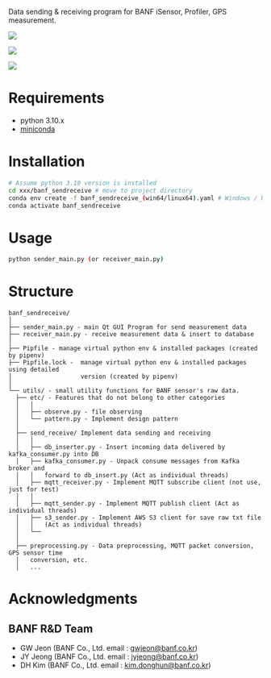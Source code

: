 Data sending & receiving program for BANF iSensor, Profiler, GPS measurement.  

![](https://res.cloudinary.com/aivillain/image/upload/v1677481501/Untitled.png_qfker7.png)  

![](https://res.cloudinary.com/aivillain/image/upload/v1677481509/Untitled.png_qjyt2t.png)  

![](https://res.cloudinary.com/aivillain/image/upload/v1677047726/Design_of_Smart_Tire_Profile_System-Data_Acquisition_Software.drawio_qq3gih.png)

# Requirements
- python 3.10.x
- [miniconda](https://docs.conda.io/en/latest/miniconda.html)

# Installation  

```bash
# Assume python 3.10 version is installed
cd xxx/banf_sendreceive # move to project directory
conda env create -f banf_sendreceive_(win64/linux64).yaml # Windows / Ubuntu 20.04 tested
conda activate banf_sendreceive
```

# Usage  

```bash
python sender_main.py (or receiver_main.py)
```

# Structure
  ```
  banf_sendreceive/
  │
  ├── sender_main.py - main Qt GUI Program for send measurement data
  ├── receiver_main.py - receive measurement data & insert to database 
  │
  ├── Pipfile - manage virtual python env & installed packages (created by pipenv)
  ├── Pipfile.lock -  manage virtual python env & installed packages using detailed
  │                   version (created by pipenv)
  │  
  └── utils/ - small utility functions for BANF sensor's raw data.
    ├── etc/ - Features that do not belong to other categories
    │   │  
    │   ├── observe.py - file observing
    │   └── pattern.py - Implement design pattern
    │  
    ├── send_receive/ Implement data sending and receiving
    │   │  
    │   ├── db_inserter.py - Insert incoming data delivered by kafka_consumer.py into DB
    │   ├── kafka_consumer.py - Unpack consume messages from Kafka broker and
    │   │   forward to db_insert.py (Act as individual threads)
    │   ├── mqtt_receiver.py - Implement MQTT subscribe client (not use, just for test)
    │   │   
    │   ├── mqtt_sender.py - Implement MQTT publish client (Act as individual threads)
    │   ├── s3_sender.py - Implement AWS S3 client for save raw txt file
    │   │   (Act as individual threads)
    │   └── 
    │   
    ├── preprocessing.py - Data preprocessing, MQTT packet conversion, GPS sensor time
    │   conversion, etc.
    │   ...
  ```

# Acknowledgments
## BANF R&D Team  

- GW Jeon (BANF Co., Ltd. email : gwjeon@banf.co.kr)
- JY Jeong (BANF Co., Ltd. email : jyjeong@banf.co.kr)
- DH Kim (BANF Co., Ltd. email : kim.donghun@banf.co.kr)
